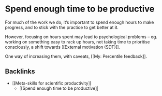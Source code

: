 # Spend enough time to be productive
For much of the work we do, it’s important to spend enough hours to make progress, and to stick with the practice to get better at it.

However, focusing on hours spent may lead to psychological problems – eg. working on something easy to rack up hours, not taking time to prioritise consciously, a shift towards [[External motivation (SDT)]].

One way of increasing them, with caveats, [[My: Percentile feedback]].

## Backlinks
* [[Meta-skills for scientific productivity]]
	* [[Spend enough time to be productive]]

<!-- #Work #p1 -->

<!-- {BearID:94F9084F-18E1-4087-8EA4-56612478419B-15756-0000130BF21732C4} -->
